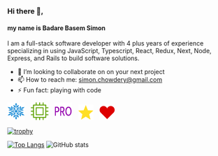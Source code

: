 ### Hi there 👋, 
#### my name is Badare Basem Simon

 I am a full-stack software developer with 4 plus years of experience specializing in using JavaScript, Typescript, React, Redux, Next, Node, Express, and Rails to build software solutions.

- 👯 I’m looking to collaborate on on your next project 
- 📫 How to reach me: simon.chowdery@gmail.com 
- ⚡ Fun fact: playing with code 

<a href='https://archiveprogram.github.com/'><img src='https://raw.githubusercontent.com/acervenky/animated-github-badges/master/assets/acbadge.gif' width='40' height='40'></a> <a href='https://docs.github.com/en/developers'><img src='https://raw.githubusercontent.com/acervenky/animated-github-badges/master/assets/devbadge.gif' width='40' height='40'></a> <a href='https://github.com/pricing'><img src='https://raw.githubusercontent.com/acervenky/animated-github-badges/master/assets/pro.gif' width='40' height='40'></a> <a href='https://stars.github.com/'><img src='https://raw.githubusercontent.com/acervenky/animated-github-badges/master/assets/starbadge.gif' width='35' height='35'></a> <a href='https://docs.github.com/en/github/supporting-the-open-source-community-with-github-sponsors'><img src='https://raw.githubusercontent.com/acervenky/animated-github-badges/master/assets/sponsorbadge.gif' width='35' height='35'></a> 

[![trophy](https://github-profile-trophy.vercel.app/?username=BB-Simon)](https://github.com/ryo-ma/github-profile-trophy)

[![Top Langs](https://github-readme-stats.vercel.app/api/top-langs/?username=BB-Simon)](https://github.com/anuraghazra/github-readme-stats) ![GitHub stats](https://github-readme-stats.vercel.app/api?username=BB-Simon&show_icons=true&count_private=true)
